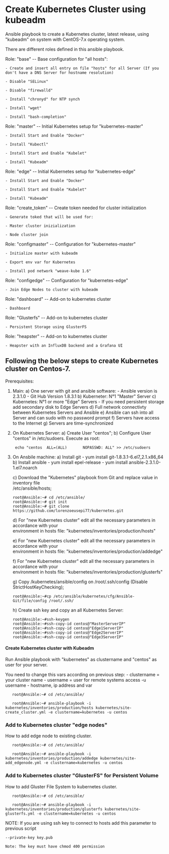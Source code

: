 # Create Kubernetes Cluster using kubeadm

Ansible playbook to create a Kubernetes cluster, latest release, using "kubeadm" on system with CentOS-7.x operating system.

There are different roles defined in this ansible playbook.

  Role: "base" -- Base configuration for "all hosts":
    
    - Create and insert all entry on file "hosts" for all Server (If you don't have a DNS Server for hostname resolution) 
    
    - Disable "SELinux"
    
    - Disable "firewalld"
    
    - Install "chronyd" for NTP synch
    
    - Install "wget"
    
    - Install "bash-completion"


  Role: "master" -- Initial Kubernetes setup for "kubernetes-master" 
      
    - Install Start and Enable "Docker"
    
    - Install "Kubectl"
    
    - Install Start and Enable "Kubelet"
    
    - Install "Kubeadm"
    

  Role: "edge" -- Initial Kubernetes setup for "kubernetes-edge"
    
    - Install Start and Enable "Docker"
    
    - Install Start and Enable "Kubelet"
    
    - Install "Kubeadm" 
    
    
  Role: "create_token" -- Create token needed for cluster initialization
    
    - Generate toked that will be used for:
    
    - Master cluster inizialization
    
    - Node cluster join
      

  Role: "configmaster" -- Configuration for "kubernetes-master"
    
    - Initialize master with kubeadm 
    
    - Export env var for Kubernetes
    
    - Install pod network "weave-kube 1.6"


  Role: "configedge" -- Configuration for "kubernetes-edge"
    
    - Join Edge Nodes to cluster with kubeadm


  Role: "dashboard" -- Add-on to kubernetes cluster
    
    - Dashboard
    

  Role: "Glusterfs" -- Add-on to kubernetes cluster
    
    - Persistent Storage using GlusterFS
    

  Role: "heapster" -- Add-on to kubernetes cluster
    
    - Heapster with an InfluxDB backend and a Grafana UI



## Following the below steps to create Kubernetes cluster on Centos-7.

Prerequisites: 

1) Main:
    a) One server with git and ansible software:
        - Ansible version is 2.3.1.0
        - Git Hub Version 1.8.3.1
    b) Kuberneter: N°1 "Master" Server
    c) Kubernetes: N°1 or more "Edge" Servers
        - If you need persistent storage add secondary disk to Edge Servers
    d) Full network connectivty between Kubernetes Servers and Ansible
    e) Ansible can ssh into all Server and can sudo with no password prompt
    f) Servers have access to the Internet
    g) Servers are time-synchronized
     
2) On Kubernetes Server:
    a) Create User "centos";
    b) Configure User "centos" in /etc/sudoers. Execute as root:
      
        echo "centos  ALL=(ALL)       NOPASSWD: ALL" >> /etc/sudoers

3) On Ansbile machine:
    a) Install git
        - yum install git-1.8.3.1-6.el7_2.1.x86_64
    b) Install ansible
        - yum install epel-release
        - yum install ansible-2.3.1.0-1.el7.noarch

    c) Download the "Kubernetes" playbook from Git and replace value in inventory file     
       /etc/ansible/hosts;
        
       root@Ansible:~# cd /etc/ansible/
       root@Ansible:~# git init
       root@Ansible:~# git clone https://github.com/lorenzoeusepi77/kubernetes.git

    d) For "new Kubernetes cluster" edit all the necessary parameters in accordance with your        
       environment in hosts file: "kubernetes/inventories/production/hosts"
    
    e) For "new Kubernetes cluster" edit all the necessary parameters in accordance with your        
       environment in hosts file: "kubernetes/inventories/production/addedge"
    
    f) For "new Kubernetes cluster" edit all the necessary parameters in accordance with your        
       environment in hosts file: "kubernetes/inventories/production/glusterfs"
        
    g) Copy /kubernetes/ansible/config on /root/.ssh/config (Disable StrictHostKeyChecking); 
       
       root@Ansible:~#cp /etc/ansible/kubernetes/cfg/Ansible-Git/file/config /root/.ssh/


    h) Create ssh key and copy an all Kubernetes Server:
      
       root@Ansible:~#ssh-keygen
       root@Ansible:~#ssh-copy-id centos@"MasterServerIP"
       root@Ansible:~#ssh-copy-id centos@"Edge1ServerIP"
       root@Ansible:~#ssh-copy-id centos@"Edge2ServerIP"
       root@Ansible:~#ssh-copy-id centos@"Edge3ServerIP"

#### Create Kubernetes cluster with Kubeadm ####  
Run Ansible playbook with "kubernetes" as clustername and "centos" as user for your server. 

 You need to change this vars according on previous step:
    - clustername = your cluster name
    - username = user for remote systems access -u username 
    - hostname, ip address and var 

       root@Ansible:~# cd /etc/ansible/

       root@Ansible:~# ansible-playbook -i kubernetes/inventories/production/hosts kubernetes/site-create_cluster.yml -e clustername=kubernetes -u centos


### Add to Kubernetes cluster "edge nodes" ###
How to add edge node to existing cluster.

       root@Ansible:~# cd /etc/ansible/

       root@Ansible:~# ansible-playbook -i kubernetes/inventories/production/addedge kubernetes/site-add_edgenode.yml -e clustername=kubernetes -u centos


### Add to Kubernetes cluster "GlusterFS" for Persistent Volume ###
How to add Gluster File System to kubernetes cluster.

       root@Ansible:~# cd /etc/ansible/

       root@Ansible:~# ansible-playbook -i kubernetes/inventories/production/glusterfs kubernetes/site-glusterfs.yml -e clustername=kubernetes -u centos


NOTE: If you are using ssh key to connect to hosts add this parameter to previous script 

    --private-key key.pub 

    Note: The key must have chmod 400 permission   